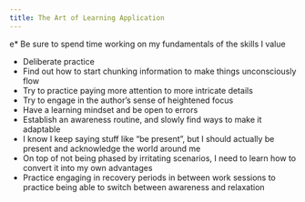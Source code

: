 ```yaml
---
title: The Art of Learning Application
---
```

e* Be sure to spend time working on my fundamentals of the skills I value
   * Deliberate practice
   * Find out how to start chunking information to make things unconsciously flow
   * Try to practice paying more attention to more intricate details
* Try to engage in the author’s sense of heightened focus
* Have a learning mindset and be open to errors
* Establish an awareness routine, and slowly find ways to make it adaptable
* I know I keep saying stuff like “be present”, but I should actually be present and acknowledge the world around me
* On top of not being phased by irritating scenarios, I need to learn how to convert it into my own advantages
* Practice engaging in recovery periods in between work sessions to practice being able to switch between awareness and relaxation